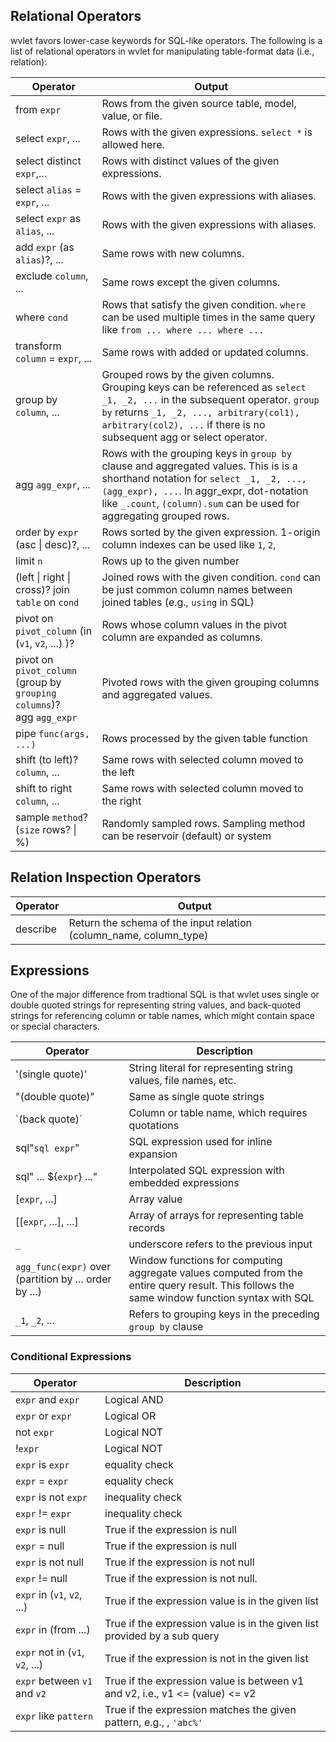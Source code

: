 
## Relational Operators

wvlet favors lower-case keywords for SQL-like operators. The following is a list of relational operators in wvlet for manipulating table-format data (i.e., relation):

| Operator | Output |
| --- | --- | 
| from `expr` | Rows from the given source table, model, value, or file.  |
| select `expr`, ... | Rows with the given expressions. `select *` is allowed here. |
| select distinct `expr`,... | Rows with distinct values of the given expressions. |
| select `alias` = `expr`, ... | Rows with the given expressions with aliases. |
| select `expr` as `alias`, ... | Rows with the given expressions with aliases. |
| add `expr` (as `alias`)?, ... | Same rows with new columns. |
| exclude `column`, ... | Same rows except the given columns. |
| where `cond` | Rows that satisfy the given condition. `where` can be used multiple times in the same query like `from ... where ... where ...` |
| transform `column` = `expr`, ... | Same rows with added or updated columns. |  
| group by `column`, ... | Grouped rows by the given columns. Grouping keys can be referenced as `select _1, _2, ...`  in the subsequent operator. `group by` returns `_1, _2, ..., arbitrary(col1), arbitrary(col2), ...` if there is no subsequent agg or select operator. |
| agg `agg_expr`, ... | Rows with the grouping keys in `group by` clause and aggregated values.  This is is a shorthand notation for `select _1, _2, ..., (agg_expr), ...`. In aggr_expr, dot-notation like `_.count`, `(column).sum` can be used for aggregating grouped rows.|
| order by `expr` (asc \| desc)?, ... | Rows sorted by the given expression. 1-origin column indexes can be used like `1`, `2`, |
| limit `n` | Rows up to the given number |
| (left \| right \| cross)? join `table` on `cond` | Joined rows with the given condition. `cond` can be just common column names between joined tables (e.g., `using` in SQL) |
| pivot on `pivot_column` (in (`v1`, `v2`, ...) )? | Rows whose column values in the pivot column are expanded as columns. |
| pivot on `pivot_column`<br/> (group by `grouping columns`)?<br/> agg `agg_expr` |  Pivoted rows with the given grouping columns and aggregated values.|
| pipe `func(args, ...)` | Rows processed by the given table function | 
| shift (to left)? `column`, ... | Same rows with selected column moved to the left |
| shift to right `column`, ... | Same rows with selected column moved to the right |
| sample `method`? (`size` rows? \| %) | Randomly sampled rows. Sampling method can be reservoir (default) or system |   

## Relation Inspection Operators

| Operator | Output                                                             |
| --- |--------------------------------------------------------------------|
| describe | Return the schema of the input relation (column_name, column_type) |

## Expressions

One of the major difference from tradtional SQL is that wvlet uses single or double quoted strings for representing string values, and back-quoted strings for referencing column or table names, which might contain space or special characters.

| Operator | Description | 
| --- | --- |
| '(single quote)' | String literal for representing string values, file names, etc. |
| "(double quote)" | Same as single quote strings | 
| \`(back quote)\` | Column or table name, which requires quotations |
| sql"`sql expr`" | SQL expression used for inline expansion |
| sql" ... ${`expr`} ..." | Interpolated SQL expression with embedded expressions |
| [`expr`, ...] | Array value |
| [[`expr`, ...], ...] | Array of arrays for representing table records |
| `_`| underscore refers to the previous input | 
| `agg_func(expr)` over (partition by ... order by ...)  | Window functions for computing aggregate values computed from the entire query result. This follows the same window function syntax with SQL |
| `_1`, `_2`, ... | Refers to grouping keys in the preceding `group by` clause |


### Conditional Expressions

| Operator | Description |
| --- | --- |
| `expr` and `expr` | Logical AND |
| `expr` or  `expr` | Logical OR |
| not `expr` | Logical NOT |
| !`expr` | Logical NOT |
| `expr` is `expr` | equality check |
| `expr` = `expr` | equality check |
| `expr` is not `expr` | inequality check |
| `expr` != `expr` | inequality check |
| `expr` is null | True if the expression is null |
| `expr` = null | True if the expression is null |
| `expr` is not null | True if the expression is not null |
| `expr` != null | True if the expression is not null. |
| `expr` in (`v1`, `v2`, ...) | True if the expression value is in the given list |
| `expr` in (from ...) | True if the expression value is in the given list provided by a sub query |
| `expr` not in (`v1`, `v2`, ...) | True if the expression is not in the given list |
| `expr` between `v1` and `v2` | True if the expression value is between v1 and v2, i.e., v1 <= (value) <= v2|
| `expr` like `pattern` | True if the expression matches the given pattern, e.g., , `'abc%'` |

